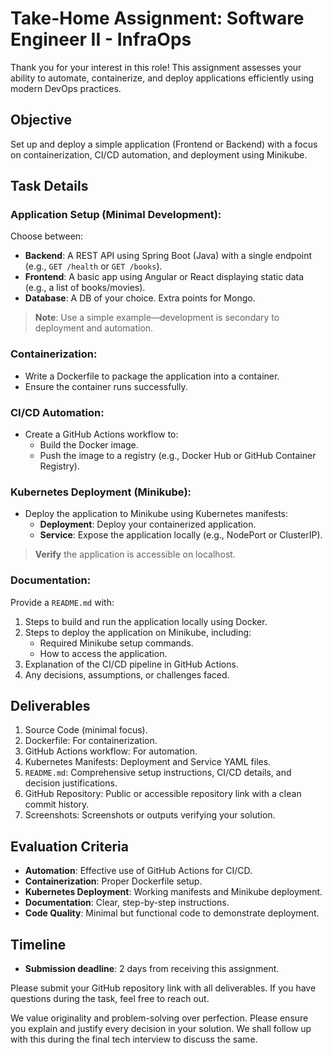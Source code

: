 # Take-Home Assignment: Software Engineer II - InfraOps

Thank you for your interest in this role! This assignment assesses your ability to automate, containerize, and deploy applications efficiently using modern DevOps practices.

## Objective
Set up and deploy a simple application (Frontend or Backend) with a focus on containerization, CI/CD automation, and deployment using Minikube.

## Task Details

### Application Setup (Minimal Development):
Choose between:
- **Backend**: A REST API using Spring Boot (Java) with a single endpoint (e.g., `GET /health` or `GET /books`).
- **Frontend**: A basic app using Angular or React displaying static data (e.g., a list of books/movies).
- **Database**: A DB of your choice. Extra points for Mongo.
  
> **Note**: Use a simple example—development is secondary to deployment and automation.

### Containerization:
- Write a Dockerfile to package the application into a container.
- Ensure the container runs successfully.

### CI/CD Automation:
- Create a GitHub Actions workflow to:
  - Build the Docker image.
  - Push the image to a registry (e.g., Docker Hub or GitHub Container Registry).

### Kubernetes Deployment (Minikube):
- Deploy the application to Minikube using Kubernetes manifests:
  - **Deployment**: Deploy your containerized application.
  - **Service**: Expose the application locally (e.g., NodePort or ClusterIP).
  
> **Verify** the application is accessible on localhost.

### Documentation:
Provide a `README.md` with:
1. Steps to build and run the application locally using Docker.
2. Steps to deploy the application on Minikube, including:
   - Required Minikube setup commands.
   - How to access the application.
3. Explanation of the CI/CD pipeline in GitHub Actions.
4. Any decisions, assumptions, or challenges faced.

## Deliverables
1. Source Code (minimal focus).
2. Dockerfile: For containerization.
3. GitHub Actions workflow: For automation.
4. Kubernetes Manifests: Deployment and Service YAML files.
5. `README.md`: Comprehensive setup instructions, CI/CD details, and decision justifications.
6. GitHub Repository: Public or accessible repository link with a clean commit history.
7. Screenshots: Screenshots or outputs verifying your solution.

## Evaluation Criteria
- **Automation**: Effective use of GitHub Actions for CI/CD.
- **Containerization**: Proper Dockerfile setup.
- **Kubernetes Deployment**: Working manifests and Minikube deployment.
- **Documentation**: Clear, step-by-step instructions.
- **Code Quality**: Minimal but functional code to demonstrate deployment.

## Timeline
- **Submission deadline**: 2 days from receiving this assignment.

Please submit your GitHub repository link with all deliverables. If you have questions during the task, feel free to reach out.

We value originality and problem-solving over perfection. Please ensure you explain and justify every decision in your solution. We shall follow up with this during the final tech interview to discuss the same.


